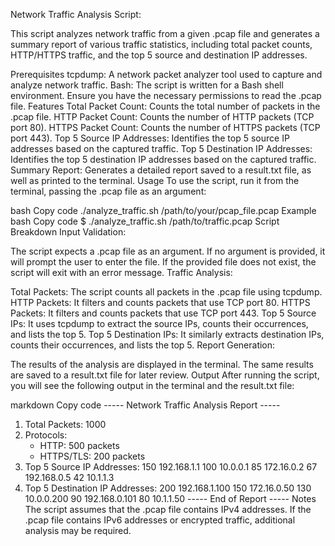 Network Traffic Analysis Script:

This script analyzes network traffic from a given .pcap file and generates a summary report of various traffic statistics, including total packet counts, HTTP/HTTPS traffic, and the top 5 source and destination IP addresses.

Prerequisites
tcpdump: A network packet analyzer tool used to capture and analyze network traffic.
Bash: The script is written for a Bash shell environment.
Ensure you have the necessary permissions to read the .pcap file.
Features
Total Packet Count: Counts the total number of packets in the .pcap file.
HTTP Packet Count: Counts the number of HTTP packets (TCP port 80).
HTTPS Packet Count: Counts the number of HTTPS packets (TCP port 443).
Top 5 Source IP Addresses: Identifies the top 5 source IP addresses based on the captured traffic.
Top 5 Destination IP Addresses: Identifies the top 5 destination IP addresses based on the captured traffic.
Summary Report: Generates a detailed report saved to a result.txt file, as well as printed to the terminal.
Usage
To use the script, run it from the terminal, passing the .pcap file as an argument:

bash
Copy code
./analyze_traffic.sh /path/to/your/pcap_file.pcap
Example
bash
Copy code
$ ./analyze_traffic.sh /path/to/traffic.pcap
Script Breakdown
Input Validation:

The script expects a .pcap file as an argument.
If no argument is provided, it will prompt the user to enter the file.
If the provided file does not exist, the script will exit with an error message.
Traffic Analysis:

Total Packets: The script counts all packets in the .pcap file using tcpdump.
HTTP Packets: It filters and counts packets that use TCP port 80.
HTTPS Packets: It filters and counts packets that use TCP port 443.
Top 5 Source IPs: It uses tcpdump to extract the source IPs, counts their occurrences, and lists the top 5.
Top 5 Destination IPs: It similarly extracts destination IPs, counts their occurrences, and lists the top 5.
Report Generation:

The results of the analysis are displayed in the terminal.
The same results are saved to a result.txt file for later review.
Output
After running the script, you will see the following output in the terminal and the result.txt file:

markdown
Copy code
----- Network Traffic Analysis Report -----
1. Total Packets: 1000
2. Protocols:
   - HTTP: 500 packets
   - HTTPS/TLS: 200 packets
3. Top 5 Source IP Addresses:
   150 192.168.1.1
   100 10.0.0.1
   85 172.16.0.2
   67 192.168.0.5
   42 10.1.1.3
4. Top 5 Destination IP Addresses:
   200 192.168.1.100
   150 172.16.0.50
   130 10.0.0.200
   90 192.168.0.101
   80 10.1.1.50
----- End of Report -----
Notes
The script assumes that the .pcap file contains IPv4 addresses.
If the .pcap file contains IPv6 addresses or encrypted traffic, additional analysis may be required.

